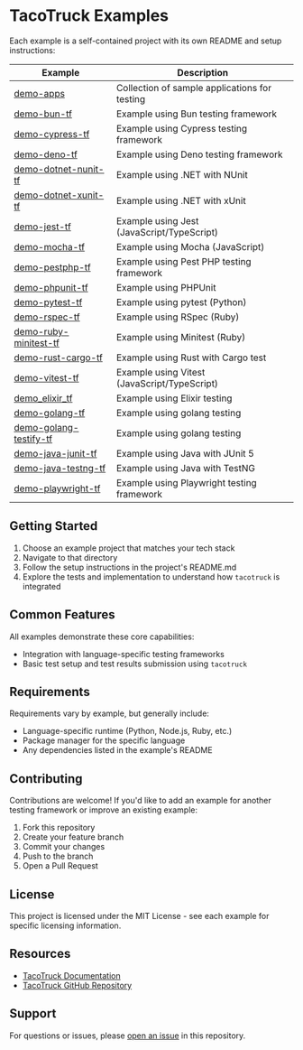 # TacoTruck Examples

Each example is a self-contained project with its own README and setup instructions:

| Example                                         | Description                                   |
| ----------------------------------------------- | --------------------------------------------- |
| [demo-apps](./demo-apps/)                       | Collection of sample applications for testing |
| [demo-bun-tf](./demo-bun-tf/)                   | Example using Bun testing framework           |
| [demo-cypress-tf](./demo-cypress-tf/)           | Example using Cypress testing framework       |
| [demo-deno-tf](./demo-deno-tf/)                 | Example using Deno testing framework          |
| [demo-dotnet-nunit-tf](./demo-dotnet-nunit-tf/) | Example using .NET with NUnit                 |
| [demo-dotnet-xunit-tf](./demo-dotnet-xunit-tf/) | Example using .NET with xUnit                 |
| [demo-jest-tf](./demo-jest-tf/)                 | Example using Jest (JavaScript/TypeScript)    |
| [demo-mocha-tf](./demo-mocha-tf/)               | Example using Mocha (JavaScript)              |
| [demo-pestphp-tf](./demo-pestphp-tf/)           | Example using Pest PHP testing framework      |
| [demo-phpunit-tf](./demo-phpunit-tf/)           | Example using PHPUnit                         |
| [demo-pytest-tf](./demo-pytest-tf/)             | Example using pytest (Python)                 |
| [demo-rspec-tf](./demo-rspec-tf/)               | Example using RSpec (Ruby)                    |
| [demo-ruby-minitest-tf](./demo-ruby-minitest-tf/)         | Example using Minitest (Ruby)       |
| [demo-rust-cargo-tf](./demo-rust-cargo-tf/)     | Example using Rust with Cargo test            |
| [demo-vitest-tf](./demo-vitest-tf/)             | Example using Vitest (JavaScript/TypeScript)  |
| [demo_elixir_tf](./demo_elixir_tf/)             | Example using Elixir testing                  |
| [demo-golang-tf](./demo-golang-tf/)             | Example using golang testing                  |
| [demo-golang-testify-tf](./demo-golang-testify-tf/)             | Example using golang testing  |
| [demo-java-junit-tf](./demo-java-junit-tf/)     | Example using Java with JUnit 5               |
| [demo-java-testng-tf](./demo-java-testng-tf/)   | Example using Java with TestNG                |
| [demo-playwright-tf](./demo-playwright-tf/)     | Example using Playwright testing framework    |

## Getting Started

1. Choose an example project that matches your tech stack
2. Navigate to that directory
3. Follow the setup instructions in the project's README.md
4. Explore the tests and implementation to understand how `tacotruck` is integrated

## Common Features

All examples demonstrate these core capabilities:

- Integration with language-specific testing frameworks
- Basic test setup and test results submission using `tacotruck`

## Requirements

Requirements vary by example, but generally include:

- Language-specific runtime (Python, Node.js, Ruby, etc.)
- Package manager for the specific language
- Any dependencies listed in the example's README

## Contributing

Contributions are welcome! If you'd like to add an example for another testing framework or improve an existing example:

1. Fork this repository
2. Create your feature branch
3. Commit your changes
4. Push to the branch
5. Open a Pull Request

## License

This project is licensed under the MIT License - see each example for specific licensing information.

## Resources

- [TacoTruck Documentation](https://docs.testfiesta.com/tacotruck-docs)
- [TacoTruck GitHub Repository](https://github.com/testfiesta/tacotruck)

## Support

For questions or issues, please [open an issue](https://github.com/example/tacotruck-examples/issues) in this repository.
